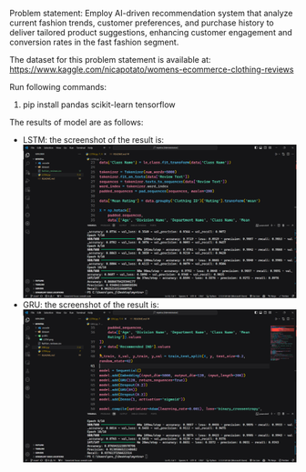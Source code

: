 Problem statement: Employ AI-driven recommendation system that analyze current fashion trends, customer preferences, and purchase history to deliver tailored product
suggestions, enhancing customer engagement and conversion rates in the fast fashion segment.

The dataset for this problem statement is available at: https://www.kaggle.com/nicapotato/womens-ecommerce-clothing-reviews

Run following commands:
1. pip install pandas scikit-learn tensorflow

The results of model are as follows:
- LSTM: the screenshot of the result is:
![LSTM](./public/LSTM.png)
- GRU: the screenshot of the result is:
![GRU](./public/GRU.png)